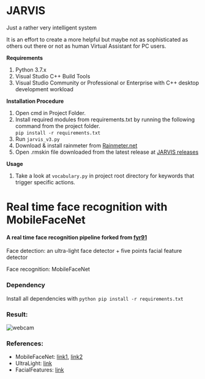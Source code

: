 # JARVIS
Just a rather very intelligent system

It is an effort to create a more helpful but maybe not as sophisticated as others out there or not as human Virtual Assistant for PC users.

**Requirements**
1. Python 3.7.x
2. Visual Studio C++ Build Tools
3. Visual Studio Community or Professional or Enterprise with C++ desktop development workload

**Installation Procedure**
1. Open cmd in Project Folder.  
2. Install required modules from requirements.txt by running the following command from the project folder.  
```pip install -r requirements.txt```  
3. Run ```jarvis_v3.py```  
4. Download & install rainmeter from [Rainmeter.net](https://www.rainmeter.net/)  
5. Open .rmskin file downloaded from the latest release at [JARVIS releases](https://github.com/pratit989/J.A.R.V.I.S/releases)

**Usage**  
1. Take a look at ```vocabulary.py``` in project root directory for keywords that trigger specific actions.

# Real time face recognition with MobileFaceNet
#### A real time face recognition pipeline forked from [fyr91](https://github.com/fyr91/face_recognition)

Face detection: an ultra-light face detector + five points facial feature detector

Face recognition: MobileFaceNet

### Dependency
Install all dependencies with 
```python pip install -r requirements.txt```

### Result:
![webcam](output/recog_trim.gif)

### References:
- MobileFaceNet: [link1](https://arxiv.org/abs/1804.07573), [link2](https://github.com/yangxue0827/MobileFaceNet_Tensorflow)
- UltraLight: [link](https://github.com/Linzaer/Ultra-Light-Fast-Generic-Face-Detector-1MB)
- FacialFeatures: [link](https://github.com/ageitgey/face_recognition)
